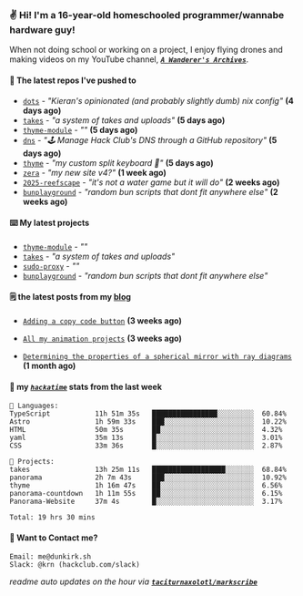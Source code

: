 ### ✌️ Hi! I'm a 16-year-old homeschooled programmer/wannabe hardware guy!

When not doing school or working on a project, I enjoy flying drones and making videos on my YouTube channel, [**_`A Wanderer's Archives`_**](https://youtube.com/@wanderer.archives).

#### 👷 The latest repos I've pushed to

- [`dots`](https://github.com/taciturnaxolotl/dots) - _"Kieran's opinionated (and probably slightly dumb) nix config"_ **(4 days ago)**
- [`takes`](https://github.com/taciturnaxolotl/takes) - _"a system of takes and uploads"_ **(5 days ago)**
- [`thyme-module`](https://github.com/taciturnaxolotl/thyme-module) - _""_ **(5 days ago)**
- [`dns`](https://github.com/hackclub/dns) - _"🕹 Manage Hack Club's DNS through a GitHub repository"_ **(5 days ago)**
- [`thyme`](https://github.com/taciturnaxolotl/thyme) - _"my custom split keyboard 🫶"_ **(5 days ago)**
- [`zera`](https://github.com/taciturnaxolotl/zera) - _"my new site v4?"_ **(1 week ago)**
- [`2025-reefscape`](https://github.com/df1317/2025-reefscape) - _"it's not a water game but it will do"_ **(2 weeks ago)**
- [`bunplayground`](https://github.com/taciturnaxolotl/bunplayground) - _"random bun scripts that dont fit anywhere else"_ **(2 weeks ago)**

#### ⌨️ My latest projects

- [`thyme-module`](https://github.com/taciturnaxolotl/thyme-module) - _""_
- [`takes`](https://github.com/taciturnaxolotl/takes) - _"a system of takes and uploads"_
- [`sudo-proxy`](https://github.com/taciturnaxolotl/sudo-proxy) - _""_
- [`bunplayground`](https://github.com/taciturnaxolotl/bunplayground) - _"random bun scripts that dont fit anywhere else"_

#### 🗒️ the latest posts from my [blog](https://dunkirk.sh)

- [`Adding a copy code button`](https://dunkirk.sh/blog/adding-a-copy-button/) **(3 weeks ago)**

- [`All my animation projects`](https://dunkirk.sh/blog/my-animations/) **(3 weeks ago)**

- [`Determining the properties of a spherical mirror with ray diagrams`](https://dunkirk.sh/blog/spherical-ray-diagrams/) **(1 month ago)**



#### 📡 my [_`hackatime`_](https://waka.hackclub.com) stats from the last week

```text
💾 Languages:
TypeScript           11h 51m 35s   ████████████████░░░░░░░░░  60.84%
Astro                1h 59m 33s    ███░░░░░░░░░░░░░░░░░░░░░░  10.22%
HTML                 50m 35s       ██░░░░░░░░░░░░░░░░░░░░░░░  4.32%
yaml                 35m 13s       █░░░░░░░░░░░░░░░░░░░░░░░░  3.01%
CSS                  33m 36s       █░░░░░░░░░░░░░░░░░░░░░░░░  2.87%

💼 Projects:
takes                13h 25m 11s   ██████████████████░░░░░░░  68.84%
panorama             2h 7m 43s     ███░░░░░░░░░░░░░░░░░░░░░░  10.92%
thyme                1h 16m 47s    ██░░░░░░░░░░░░░░░░░░░░░░░  6.56%
panorama-countdown   1h 11m 55s    ██░░░░░░░░░░░░░░░░░░░░░░░  6.15%
Panorama-Website     37m 4s        █░░░░░░░░░░░░░░░░░░░░░░░░  3.17%

Total: 19 hrs 30 mins
```

#### 📮 Want to Contact me?

```text
Email: me@dunkirk.sh
Slack: @krn (hackclub.com/slack)
```

_readme auto updates on the hour via [**`taciturnaxolotl/markscribe`**](https://github.com/taciturnaxolotl/markscribe)_
